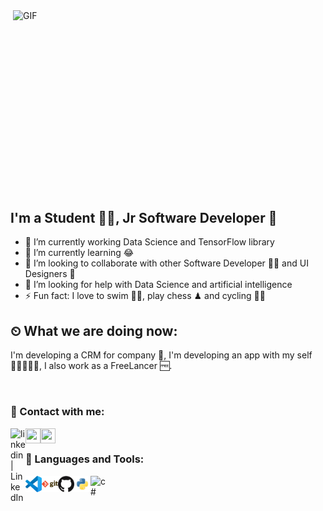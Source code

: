 <img align="right" alt="GIF" src="https://github.com/abhisheknaiidu/abhisheknaiidu/blob/master/code.gif?raw=true" width="500" height="320" />

## I'm a Student 👨‍🎓, Jr Software Developer 🚀
- 🔭 I’m currently working Data Science and TensorFlow library
- 🌱 I’m currently learning 😂
- 👯 I’m looking to collaborate with other Software Developer 👩‍💻 and UI Designers 🎨
- 🤔 I’m looking for help with Data Science and artificial intelligence
- ⚡ Fun fact: I love to swim 🏊‍♀️, play chess ♟ and cycling 🚴‍♀️
## ⏲ What we are doing now:
I'm developing a CRM for company 🚀, 
I'm developing an app with my self 👨🏼‍🤝‍👨🏻,
I also work as a FreeLancer 🆓.

<br />

### 📩 Contact with me:

[<img align="left" alt="linkedin | LinkedIn" width="24px" src="https://raw.githubusercontent.com/peterthehan/peterthehan/master/assets/linkedin.svg" />][linkedin]
[<img align="left" height="24" width="24" src="https://cdn.jsdelivr.net/npm/simple-icons@v4/icons/instagram.svg" />][instagram]
[<img align="left" height="24" width="24" src="https://cdn.jsdelivr.net/npm/simple-icons@v4/icons/gmail.svg" />][gmail]

<br />

### 🔧 Languages and Tools:

[<img align="left" alt="Visual Studio Code" width="26px" src="https://raw.githubusercontent.com/github/explore/80688e429a7d4ef2fca1e82350fe8e3517d3494d/topics/visual-studio-code/visual-studio-code.png" />][vsCode]
[<img align="left" alt="Git" width="26px" src="https://raw.githubusercontent.com/github/explore/80688e429a7d4ef2fca1e82350fe8e3517d3494d/topics/git/git.png" />][git]
[<img align="left" alt="GitHub" width="26px" src="https://raw.githubusercontent.com/github/explore/78df643247d429f6cc873026c0622819ad797942/topics/github/github.png" />][github]

[<img align="left" alt="Python" width="26px" src="https://raw.githubusercontent.com/github/explore/cebd63002168a05a6a642f309227eefeccd92950/topics/python/python.png" />][python]

[<img align="left" alt="c#" width="26px"
      src="https://www.google.com/url?sa=i&url=https%3A%2F%2Fcommons.wikimedia.org%2Fwiki%2FFile%3ACsharp_Logo.png&psig=AOvVaw0kUNLATx4wLKuKjXONN4NP&ust=1672086004983000&source=images&cd=vfe&ved=0CBAQjRxqFwoTCPixjvXLlfwCFQAAAAAdAAAAABAE
" />][c#]








<br />




<br />
<br />
<br />
<br />
<br />
<br />
<br />

[instagram]: https://www.instagram.com/mstafa.3455/
[linkedin]: https://www.linkedin.com/in/mustafakaraman55
[gmail]: mailto:mustafa.karaman5534@gmail.com
[vsCode]: https://code.visualstudio.com/
[git]: https://git-scm.com/
[github]: https://github.com/Sinfeel
[python]: https://www.python.org/
[c#]: https://learn.microsoft.com/en-us/dotnet/csharp/
